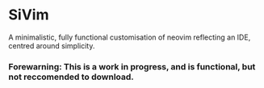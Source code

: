 # SiVim
A minimalistic, fully functional customisation of neovim reflecting an IDE, centred around simplicity.

### Forewarning: This is a work in progress, and is functional, but not reccomended to download.
